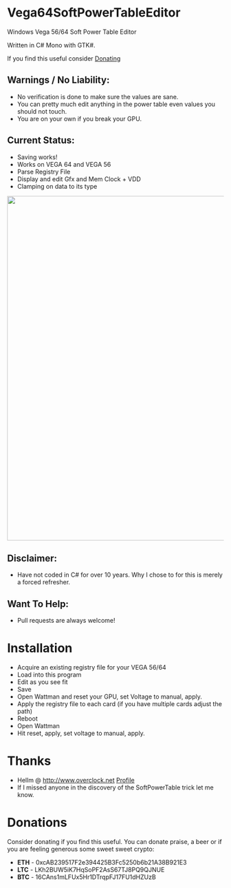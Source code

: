 # Vega64SoftPowerTableEditor
Windows Vega 56/64 Soft Power Table Editor

Written in C# Mono with GTK#.

If you find this useful consider [Donating](#donations)

## Warnings / No Liability:
 - No verification is done to make sure the values are sane.
 - You can pretty much edit anything in the power table even values you should not touch.
 - You are on your own if you break your GPU.

## Current Status:
 - Saving works!
 - Works on VEGA 64 and VEGA 56
 - Parse Registry File
 - Display and edit Gfx and Mem Clock + VDD
 - Clamping on data to its type
 
 <img src="https://github.com/halsafar/Vega64SoftPowerTableEditor/blob/master/screenshots/screenshot.png" width="800"/>

## Disclaimer:
 - Have not coded in C# for over 10 years.  Why I chose to for this is merely a forced refresher.
 
## Want To Help:
 - Pull requests are always welcome!  
  
# Installation
 - Acquire an existing registry file for your VEGA 56/64
 - Load into this program
 - Edit as you see fit
 - Save
 - Open Wattman and reset your GPU, set Voltage to manual, apply.
 - Apply the registry file to each card (if you have multiple cards adjust the path)
 - Reboot
 - Open Wattman
 - Hit reset, apply, set voltage to manual, apply.

# Thanks
 - Hellm @ http://www.overclock.net [Profile](http://www.overclock.net/u/511964/hellm)
 - If I missed anyone in the discovery of the SoftPowerTable trick let me know.

# Donations

Consider donating if you find this useful.  You can donate praise, a beer or if you are feeling generous some sweet sweet crypto:

* __ETH__ - 0xcAB239517F2e394425B3Fc5250b6b21A38B921E3
* __LTC__ - LKh2BUW5iK7HqSoPF2AsS67TJ8PQ9QJNUE
* __BTC__ - 16CAns1mLFUx5Hr1DTrqpFJ17FU1dHZUzB


